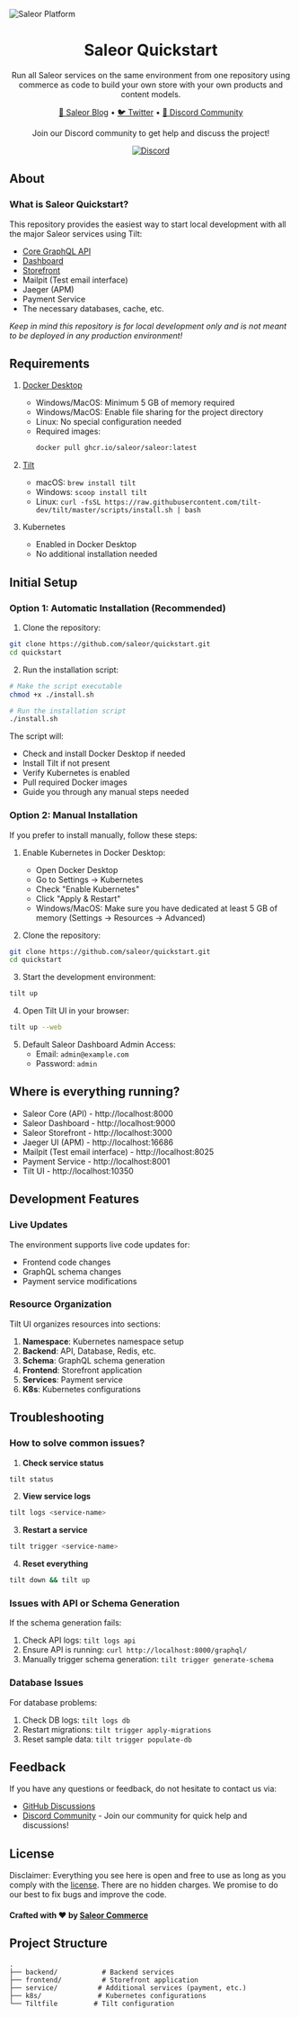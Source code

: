 ![Saleor Platform](https://user-images.githubusercontent.com/249912/71523206-4e45f800-28c8-11ea-84ba-345a9bfc998a.png)

<div align="center">
  <h1>Saleor Quickstart</h1>
</div>

<div align="center">
  <p>Run all Saleor services on the same environment from one repository using commerce as code to build your own store with your own products and content models.</p>
</div>

<div align="center">
  <a href="https://saleor.io/blog/">📰 Saleor Blog</a>
  <span> • </span>
  <a href="https://twitter.com/getsaleor">🐦 Twitter</a>
  <span> • </span>
  <a href="https://discord.gg/YJMfQEJh">💬 Discord Community</a>
</div>

<div align="center">
  <p>Join our Discord community to get help and discuss the project!</p>
  <a href="https://discord.gg/YJMfQEJh">
    <img src="https://img.shields.io/discord/1117183362606391438?color=%237289DA&label=discord&logo=discord&logoColor=white" alt="Discord">
  </a>
</div>

## About

### What is Saleor Quickstart?

This repository provides the easiest way to start local development with all the major Saleor services using Tilt:
- [Core GraphQL API](https://github.com/saleor/saleor)
- [Dashboard](https://github.com/saleor/saleor-dashboard)
- [Storefront](https://github.com/saleor/storefront)
- Mailpit (Test email interface)
- Jaeger (APM)
- Payment Service
- The necessary databases, cache, etc.

*Keep in mind this repository is for local development only and is not meant to be deployed in any production environment!*

## Requirements

1. [Docker Desktop](https://docs.docker.com/install/)
   - Windows/MacOS: Minimum 5 GB of memory required
   - Windows/MacOS: Enable file sharing for the project directory
   - Linux: No special configuration needed
   - Required images:
     ```bash
     docker pull ghcr.io/saleor/saleor:latest
     ```

2. [Tilt](https://docs.tilt.dev/install.html)
   - macOS: `brew install tilt`
   - Windows: `scoop install tilt`
   - Linux: `curl -fsSL https://raw.githubusercontent.com/tilt-dev/tilt/master/scripts/install.sh | bash`

3. Kubernetes
   - Enabled in Docker Desktop
   - No additional installation needed

## Initial Setup

### Option 1: Automatic Installation (Recommended)

1. Clone the repository:
```bash
git clone https://github.com/saleor/quickstart.git
cd quickstart
```

2. Run the installation script:
```bash
# Make the script executable
chmod +x ./install.sh

# Run the installation script
./install.sh
```

The script will:
- Check and install Docker Desktop if needed
- Install Tilt if not present
- Verify Kubernetes is enabled
- Pull required Docker images
- Guide you through any manual steps needed

### Option 2: Manual Installation

If you prefer to install manually, follow these steps:

1. Enable Kubernetes in Docker Desktop:
    - Open Docker Desktop
    - Go to Settings -> Kubernetes
    - Check "Enable Kubernetes"
    - Click "Apply & Restart"
    - Windows/MacOS: Make sure you have dedicated at least 5 GB of memory (Settings -> Resources -> Advanced)

2. Clone the repository:
```bash
git clone https://github.com/saleor/quickstart.git
cd quickstart
```

3. Start the development environment:
```bash
tilt up
```

4. Open Tilt UI in your browser:
```bash
tilt up --web
```

5. Default Saleor Dashboard Admin Access:
   - Email: `admin@example.com`
   - Password: `admin`

## Where is everything running?

- Saleor Core (API) - http://localhost:8000
- Saleor Dashboard - http://localhost:9000
- Saleor Storefront - http://localhost:3000
- Jaeger UI (APM) - http://localhost:16686
- Mailpit (Test email interface) - http://localhost:8025
- Payment Service - http://localhost:8001
- Tilt UI - http://localhost:10350

## Development Features

### Live Updates
The environment supports live code updates for:
- Frontend code changes
- GraphQL schema changes
- Payment service modifications

### Resource Organization
Tilt UI organizes resources into sections:
1. **Namespace**: Kubernetes namespace setup
2. **Backend**: API, Database, Redis, etc.
3. **Schema**: GraphQL schema generation
4. **Frontend**: Storefront application
5. **Services**: Payment service
6. **K8s**: Kubernetes configurations

## Troubleshooting

### How to solve common issues?

1. **Check service status**
```bash
tilt status
```

2. **View service logs**
```bash
tilt logs <service-name>
```

3. **Restart a service**
```bash
tilt trigger <service-name>
```

4. **Reset everything**
```bash
tilt down && tilt up
```

### Issues with API or Schema Generation

If the schema generation fails:
1. Check API logs: `tilt logs api`
2. Ensure API is running: `curl http://localhost:8000/graphql/`
3. Manually trigger schema generation: `tilt trigger generate-schema`

### Database Issues

For database problems:
1. Check DB logs: `tilt logs db`
2. Restart migrations: `tilt trigger apply-migrations`
3. Reset sample data: `tilt trigger populate-db`

## Feedback

If you have any questions or feedback, do not hesitate to contact us via:
- [GitHub Discussions](https://github.com/saleor/saleor/discussions)
- [Discord Community](https://discord.gg/YJMfQEJh) - Join our community for quick help and discussions!

## License

Disclaimer: Everything you see here is open and free to use as long as you comply with the [license](LICENSE). There are no hidden charges. We promise to do our best to fix bugs and improve the code.

#### Crafted with ❤️ by [Saleor Commerce](https://saleor.io/)

## Project Structure
```
.
├── backend/           # Backend services
├── frontend/          # Storefront application
├── service/          # Additional services (payment, etc.)
├── k8s/              # Kubernetes configurations
└── Tiltfile         # Tilt configuration
```
